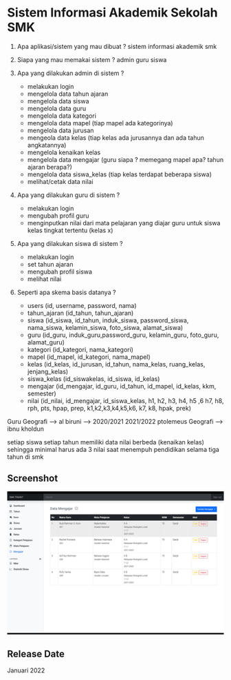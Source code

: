 # Sistem Informasi Akademik Sekolah SMK

1. Apa aplikasi/sistem yang mau dibuat ?
   sistem informasi akademik smk

2. Siapa yang mau memakai sistem ?
   admin
   guru
   siswa

3. Apa yang dilakukan admin di sistem ?

   - melakukan login
   - mengelola data tahun ajaran
   - mengelola data siswa
   - mengelola data guru
   - mengelola data kategori
   - mengelola data mapel (tiap mapel ada kategorinya)
   - mengelola data jurusan
   - mengeola data kelas (tiap kelas ada jurusannya dan ada tahun angkatannya)
   - mengelola kenaikan kelas
   - mengelola data mengajar (guru siapa ? memegang mapel apa? tahun ajaran berapa?)
   - mengelola data siswa_kelas (tiap kelas terdapat beberapa siswa)
   - melihat/cetak data nilai

4. Apa yang dilakukan guru di sistem ?

   - melakukan login
   - mengubah profil guru
   - menginputkan nilai dari mata pelajaran yang diajar guru untuk siswa kelas tingkat tertentu (kelas x)

5. Apa yang dilakukan siswa di sistem ?

   - melakukan login
   - set tahun ajaran
   - mengubah profil siswa
   - melihat nilai

6. Seperti apa skema basis datanya ?
   - users (id, username, password, nama)
   - tahun_ajaran (id_tahun, tahun_ajaran)
   - siswa (id_siswa, id_tahun, induk_siswa, password_siswa, nama_siswa, kelamin_siswa, foto_siswa, alamat_siswa)
   - guru (id_guru, induk_guru,password_guru, kelamin_guru, foto_guru, alamat_guru)
   - kategori (id_kategori, nama_kategori)
   - mapel (id_mapel, id_kategori, nama_mapel)
   - kelas (id_kelas, id_jurusan, id_tahun, nama_kelas, ruang_kelas, jenjang_kelas)
   - siswa_kelas (id_siswakelas, id_siswa, id_kelas)
   - mengajar (id_mengajar, id_guru, id_tahun, id_mapel, id_kelas, kkm, semester)
   - nilai (id_nilai, id_mengajar, id_siswa_kelas, h1, h2, h3, h4, h5 ,6 h7, h8, rph, pts, hpap, prep, k1,k2,k3,k4,k5,k6, k7, k8, hpak, prek)

Guru
Geografi --> al biruni --> 2020/2021 2021/2022 ptolemeus
Geografi --> ibnu kholdun

setiap siswa setiap tahun memiliki data nilai berbeda (kenaikan kelas)
sehingga minimal harus ada 3 nilai saat menempuh pendidikan selama tiga tahun di smk

## Screenshot

![Desktop Preview](assets/screenshot.jpeg)

## Release Date

Januari 2022
